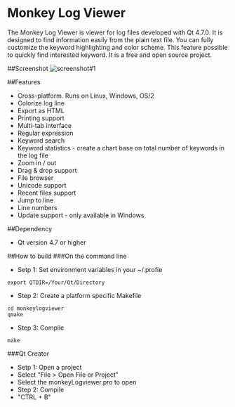 Monkey Log Viewer
========

The Monkey Log Viewer is viewer for log files developed with Qt 4.7.0. It is designed to find information easily from the plain text file. You can fully customize the keyword highlighting and color scheme. This feature possible to quickly find interested keyword. It is a free and open source project.

##Screenshot
![screenshot#1](https://lh5.googleusercontent.com/-22li12ILdjE/UJT5hZ2P4bI/AAAAAAAAGe4/E5urhDr7dNo/s800/monkeylogviewer-20121103.png)

##Features
 * Cross-platform. Runs on Linux, Windows, OS/2
 * Colorize log line
 * Export as HTML
 * Printing support
 * Multi-tab interface
 * Regular expression
 * Keyword search
 * Keyword statistics - create a chart base on total number of keywords in the log file
 * Zoom in / out
 * Drag & drop support
 * File browser
 * Unicode support
 * Recent files support
 * Jump to line
 * Line numbers
 * Update support - only available in Windows

##Dependency 
 * Qt version 4.7 or higher 

##How to build
###On the command line
 * Setp 1: Set environment variables in your ~/.profie 

 ```
 export QTDIR=/Your/Qt/Directory
 ```
 * Step 2: Create a platform specific Makefile

 ```
 cd monkeylogviewer
 qmake
 ``` 
 * Step 3: Compile
 ```
 make 
 ```
###Qt Creator
 * Setp 1: Open a project
  * Select "File > Open File or Project"
  * Select the monkeyLogviewer.pro to open 
 * Step 2: Compile
  * "CTRL + B"

